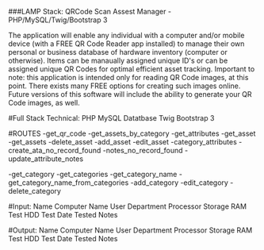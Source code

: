 ###LAMP Stack: QRCode Scan Assest Manager - PHP/MySQL/Twig/Bootstrap 3

The application will enable any individual with a computer and/or mobile device (with a FREE QR Code Reader app installed) to manage their own personal or business database of hardware inventory (computer or otherwise). Items can be manaually assigned unique ID's or can be assigned unique QR Codes for optimal efficient asset tracking. Important to note: this application is intended only for reading QR Code images, at this point. There exists many FREE options for creating such images online. Future versions of this software will include the ability to generate your QR Code images, as well.

#Full Stack Technical: PHP MySQL Datatbase Twig Bootstrap 3

#ROUTES 
-get_qr_code
-get_assets_by_category 
-get_attributes 
-get_asset 
-get_assets 
-delete_asset 
-add_asset 
-edit_asset 
-category_attributes 
-create_ata_no_record_found 
-notes_no_record_found 
-update_attribute_notes

-get_category 
-get_categories 
-get_category_name 
-get_category_name_from_categories 
-add_category 
-edit_category 
-delete_category

#Input: 
Name 
Computer 
Name
User 
Department 
Processor 
Storage 
RAM Test 
HDD Test 
Date Tested 
Notes

#Output: 
Name 
Computer Name
User 
Department 
Processor 
Storage 
RAM 
Test 
HDD 
Test 
Date 
Tested 
Notes

